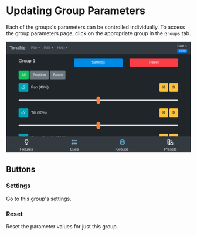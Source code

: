 # Updating Group Parameters

Each of the groups's parameters can be controlled individually. To access the group parameters page, click on the appropriate group in the `Groups` tab.

![Group parameters page](../../images/group_parameters.png)

## Buttons

### Settings

Go to this group's settings.

### Reset

Reset the parameter values for just this group.
